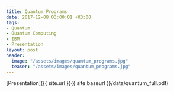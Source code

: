 ```yaml
---
title: Quantum Programs
date: 2017-12-08 03:00:01 +03:00
tags:
- Quantum
- Quantum Computing
- IBM
- Presentation
layout: post
header:
  image: "/assets/images/quantum_programs.jpg"
  teaser: "/assets/images/quantum_programs.jpg"
---
```


[Presentation]({{ site.url }}{{ site.baseurl }}/data/quantum_full.pdf)

